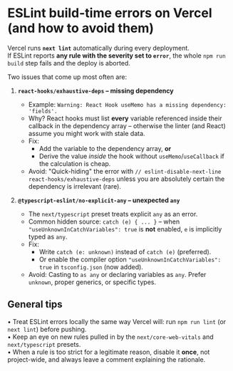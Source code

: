 # ESLint build-time errors on Vercel (and how to avoid them)

Vercel runs **`next lint`** automatically during every deployment.  
If ESLint reports **any rule with the severity set to `error`**, the whole
`npm run build` step fails and the deploy is aborted.

Two issues that come up most often are:

1. **`react-hooks/exhaustive-deps` – missing dependency**
   * Example: `Warning: React Hook useMemo has a missing dependency: 'fields'.`
   * Why?  React hooks must list **every** variable referenced inside their
     callback in the dependency array – otherwise the linter (and React) assume
     you might work with stale data.
   * Fix:
     - Add the variable to the dependency array, **or**
     - Derive the value _inside_ the hook without `useMemo`/`useCallback` if the
       calculation is cheap.
   * Avoid: "Quick-hiding" the error with
     `// eslint-disable-next-line react-hooks/exhaustive-deps` unless you are
     absolutely certain the dependency is irrelevant (rare).

2. **`@typescript-eslint/no-explicit-any` – unexpected `any`**
   * The `next/typescript` preset treats explicit `any` as an error.
   * Common hidden source: `catch (e) { ... }` – when
     `"useUnknownInCatchVariables": true` is **not** enabled, `e` is implicitly
     typed as `any`.
   * Fix:
     - Write `catch (e: unknown)` instead of `catch (e)` (preferred).
     - Or enable the compiler option `"useUnknownInCatchVariables": true` in
       `tsconfig.json` (now added).
   * Avoid: Casting to `as any` or declaring variables as `any`.  Prefer
     `unknown`, proper generics, or specific types.

## General tips

• Treat ESLint errors locally the same way Vercel will: run `npm run lint`
  (or `next lint`) before pushing.  
• Keep an eye on new rules pulled in by the `next/core-web-vitals` and
  `next/typescript` presets.  
• When a rule is too strict for a legitimate reason, disable it **once**, not
  project-wide, and always leave a comment explaining the rationale. 
